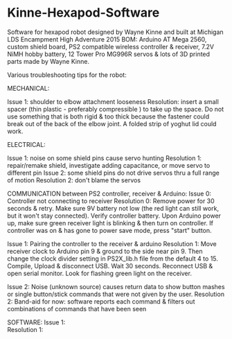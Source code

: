 # Kinne-Hexapod-Software
Software for hexapod robot designed by Wayne Kinne and built at Michigan LDS Encampment High Adventure 2015
BOM: Arduino AT Mega 2560, custom shield board, PS2 compatible wireless controller & receiver, 7.2V NiMH hobby battery, 12 Tower Pro MG996R servos & lots of 3D printed parts made by Wayne Kinne. 

Various troubleshooting tips for the robot:

MECHANICAL:

  Issue 1: shoulder to elbow attachment looseness
  Resolution: insert a small spacer (thin plastic - preferably compressible ) to take up the space. Do not use something that is both rigid & too thick because the fastener could break out of the back of the elbow joint. A folded strip of yoghut lid could work. 

ELECTRICAL: 

  Issue 1: noise on some shield pins cause servo hunting
  Resolution 1: repair/remake shield, investigate adding capacitance, or move servo to different pin
  Issue 2: some shield pins do not drive servos thru a full range of motion
  Resolution 2: don't blame the servos

COMMUNICATION between PS2 controller, receiver & Arduino:
  Issue 0: Controller not connecting to receiver
  Resolution 0: Remove power for 30 seconds & retry. Make sure 9V battery not low (the red light can still work, but it won't stay connected). Verify controller battery. Upon Arduino power up, make sure green receiver light is blinking & then turn on controller. If controller was on & has gone to power save mode, press "start" button. 
  
  Issue 1: Pairing the controller to the receiver & arduino
  Resolution 1: Move receiver clock to Arduino pin 9 & ground to the side near pin 9. Then change the clock divider setting in PS2X_lib.h file from the default 4 to 15. Compile, Upload & disconnect USB. Wait 30 seconds. Reconnect USB & open serial monitor. Look for flashing green light on the receiver. 

  Issue 2: Noise (unknown source) causes return data to show button mashes or single button/stick commands that were not given by the user.
  Resolution 2: Band-aid for now: software reports each command & filters out combinations of commands that have been seen 

SOFTWARE: 
  Issue 1:  
  Resolution 1: 








